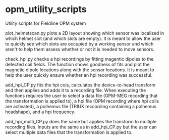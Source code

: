 # opm_utility_scripts
 Utility scripts for Fieldline OPM system

plot_helmetscan.py plots a 2D layout showing which sensor was localized in which helmet slot (and which slots are empty). It is meant to allow the user to quickly see which slots are occupied by a working sensor and which aren't to help them assess whether or not it is needed to move sensors.

check_hpi.py checks a hpi recordings by fitting magentic dipoles to the detected coil fields. The function shows goodness of fits and plot the magnetic dipole locations along with the sensor locations. It is meant to help the user quickly ensure whether an hpi recording was successful. 

add_hpi_CP.py fits the hpi cois, calculates the device-to-head transform and then applies and adds it to a recording file. When executing the functions requires the user to select a data file (OPM-MEG recording that the transformation is applied to), a hpi file (OPM recording where hpi coils are activated), a polhemus file (TRIUX reccording containing a polhemus headshape), and a hpi frequency. 

add_hpi_multi_CP.py does the same but applies the transform to multiple recording files. Inputs are the same as in add_hpi_CP.py but the user can select multiple data files that the transformation is applied to.
